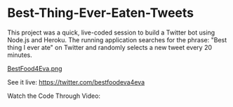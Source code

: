 # Best-Thing-Ever-Eaten-Tweets

This project was a quick, live-coded session to build a Twitter bot using Node.js and Heroku. The running application searches for the phrase: "Best thing I ever ate" on Twitter and randomly selects a new tweet every 20 minutes. 

[BestFood4Eva.png](BestFood4Eva.png)

See it live: https://twitter.com/bestfoodeva4eva

Watch the Code Through Video: 

